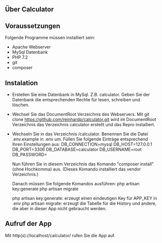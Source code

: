 <p align="center"></p>

<p align="center">
</p>

## Über Calculator

## Voraussetzungen
Folgende Programme müssen installiert sein:
 * Apache Webserver
 * MySql Datenbank
 * PHP 7.2
 * git
 * composer
 
## Instalation
 * Erstellen Sie eine Datenbank in MySql. Z.B. calculator. 
   Geben Sie der Datenbank die entsprechenden Rechte für lesen, schreiben und löschen.
 
 * Wechsel Sie das DocumentRoot Verzeichnis des Webservers.
   Mit 
   git clone https://github.com/reinhardp/calculator.git
   wird im DocumentRoot Verzeichnis das Verzeichnis calculator erstellt und das Repro installiert.
 
 * Wechseln Sie in das Verzeichnis <DocumentRoot>/calculator.
   Benennen Sie die Datei .env.example in .env um.
   Füllen Sie folgende Einträge entsprechend Ihren Einstellungen aus:
   DB_CONNECTION=mysql
   DB_HOST=127.0.0.1
   DB_PORT=3306
   DB_DATABASE=calculator
   DB_USERNAME=root
   DB_PASSWORD=
   
   Nun führen Sie in diesem Verzeichnis das Komando "composer install" (ohne Hochkomma) aus.
   (Dieses Komando installiert das vendor Verzeichnis.)
   
   Danach müssen Sie folgende Komandos ausführen:
   php artisan key:generate
   php artisan migrate
   
   php artisan key:generate:   erzeugt einen eindeutigen Key für APP_KEY in .env
   php artisan migrate:        erzeugt die Tabelle für die History und andere, die aber in dieser App nicht gebraucht werden. 
   

## Aufruf der App

Mit http(s)://localhost/calculator/ rufen Sie die App auf.

